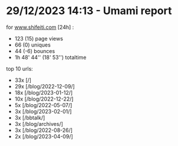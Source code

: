 # 29/12/2023 14:13 - Umami report
for www.shifeiti.com [24h] :

 - 123 (15) page views
 - 66 (0) uniques
 - 44 (-6) bounces
 - 1h 48' 44'' (18' 53'') totaltime


top 10 urls:
 - 33x [/]
 - 29x [/blog/2022-12-09/]
 - 18x [/blog/2023-01-12/]
 - 10x [/blog/2022-12-22/]
 - 5x [/blog/2022-05-07/]
 - 3x [/blog/2023-02-01/]
 - 3x [/bbtalk/]
 - 3x [/blog/archives/]
 - 3x [/blog/2022-08-26/]
 - 2x [/blog/2023-04-09/]


